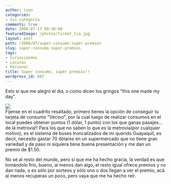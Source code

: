 ```yaml
---
author: ivan
categories:
- Sin categoría
comments: true
date: 2008-07-17 09:30:00
featuredImage: /photos/ticket_tia.jpg
layout: post
path: /2008/07/super-consumo-super-premios
slug: super-consumo-super-premios
tags:
- Curiosidades
- Locuras
- Personal
title: Super consumo, super premios!!
wordpress_id: 887
---
```


Esto sí que me alegró el día, o como dicen los gringos "this one made my day".

[![](/photos/ticket_tia.jpg)](https://3.bp.blogspot.com/_T2UWuNJg3dQ/SH7Lf6gXxnI/AAAAAAAAAgI/_ie9lBLyBss/s1600-h/ticket_tia.jpg)  
Fíjense en el cuadrito resaltado, primero tienes la opción de conseguir tu tarjeta de consumo "Vecino", por la cual luego de realizar consumos en el local puedes obtener puntos (1 dólar, 1 punto) con los que ganas pasajes... de la metrovía!! Para los que no saben lo que es la metrovía(por cualquier motivo), es el sistema de buses troncalizados de mi querido Guayaquil, es decir, necesito gastar 70 dólares en un supermercado que no tiene gran variedad y de paso ni siquiera tiene buena presentación y me dan un premio de \$1.50.

No sé al resto del mundo, pero sí que me ha hecho gracia, la verdad es que tomándolo frío, bueno, al menos dan algo, el resto igual ofrece premios y no dan nada, o es sólo por sorteos y sólo uno o dos llegan a ver el premio, acá al menos recuperas un poco, pero vaya que me ha hecho reír.
